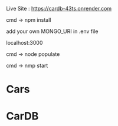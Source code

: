 <!------live site------->
Live Site : https://cardb-43ts.onrender.com
 
 <!-- dependencies -->
cmd -> npm install

<!-- connection -->
add your own MONGO_URI in .env file

<!-- host -->
localhost:3000

<!-- populate the site-->
cmd ->  node populate

<!-- host -->
cmd -> nmp start
# Cars
# CarDB
